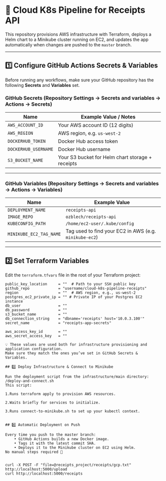 # 🚀 Cloud K8s Pipeline for Receipts API

This repository provisions AWS infrastructure with Terraform, deploys a Helm chart to a Minikube cluster running on EC2, and updates the app automatically when changes are pushed to the `master` branch.

---

## 1️⃣ Configure GitHub Actions Secrets & Variables

Before running any workflows, make sure your GitHub repository has the following **Secrets** and **Variables** set.

### GitHub **Secrets** (Repository Settings → Secrets and variables → Actions → Secrets)
| Name                  | Example Value / Notes                               |
|-----------------------|-----------------------------------------------------|
| `AWS_ACCOUNT_ID`      | Your AWS account ID (12 digits)                     |
| `AWS_REGION`          | AWS region, e.g. `us-west-2`                        |
| `DOCKERHUB_TOKEN`     | Docker Hub access token                             |
| `DOCKERHUB_USERNAME`  | Docker Hub username                                 |
| `S3_BUCKET_NAME`      | Your S3 bucket for Helm chart storage + receipts    |

---

### GitHub **Variables** (Repository Settings → Secrets and variables → Actions → Variables)
| Name                     | Example Value                                              |
|--------------------------|------------------------------------------------------------|
| `DEPLOYMENT_NAME`        | `receipts-api`                                             |
| `IMAGE_REPO`             | `ozblech/receipts-api`                                     |
| `KUBECONFIG_PATH`        | `/home/ec2-user/.kube/config`                              |
| `MINIKUBE_EC2_TAG_NAME`  | Tag used to find your EC2 in AWS (e.g. `minikube-ec2`)     |

---

## 2️⃣ Set Terraform Variables

Edit the `terraform.tfvars` file in the root of your Terraform project:

```hcl
public_key_location     = ""  # Path to your SSH public key
github_repo             = "username/cloud-k8s-pipeline-receipts"
region                  = ""  # AWS region, e.g., us-west-2
postgres_ec2_private_ip = "" # Private IP of your Postgres EC2 instance
db_user                 = ""
db_password             = ""
s3_bucket_name          = ""
db_connection_string    = "dbname='receipts' host='10.0.3.100'"
secret_name             = "receipts-app-secrets"

aws_access_key_id       = ""
aws_secret_access_key   = ""

💡 These values are used both for infrastructure provisioning and application configuration.
Make sure they match the ones you’ve set in GitHub Secrets & Variables.

## 3️⃣ Deploy Infrastructure & Connect to Minikube

Run the deployment script from the infrastructure/main directory:
/deploy-and-connect.sh
This script:

1.Runs terraform apply to provision AWS resources.

2.Waits briefly for services to initialize.

3.Runs connect-to-minikube.sh to set up your kubectl context.


## 4️⃣ Automatic Deployment on Push

Every time you push to the master branch:
    • GitHub Actions builds a new Docker image.
    • Tags it with the latest commit SHA.
    • Deploys it to the Minikube cluster on EC2 using Helm.
No manual steps required 🚀


curl -X POST -F "file=@receipts_project/receipts/gcp.txt" http://localhost:5000/upload
curl http://localhost:5000/receipts
